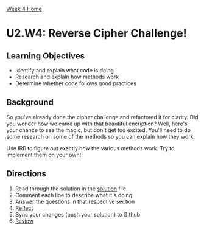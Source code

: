 [Week 4 Home](./)

# U2.W4: Reverse Cipher Challenge!


## Learning Objectives
- Identify and explain what code is doing
- Research and explain how methods work
- Determine whether code follows good practices

## Background
So you've already done the cipher challenge and refactored it for clarity. Did you wonder how we came up with that beautiful encription? Well, here's your chance to see the magic, but don't get too excited. You'll need to do some research on some of the methods so you can explain how they work. 

Use IRB to figure out exactly how the various methods work. Try to implement them on your own! 

## Directions
 
1. Read through the solution in the [solution](/my_solutions/5_reverse_cipher_solution.rb) file. 
2. Comment each line to describe what it's doing
3. Answer the questions in that respective section
4. [Reflect](../references/reflection_guidelines.md)
5. Sync your changes (push your solution) to Github
6. [Review](../references/review.md)